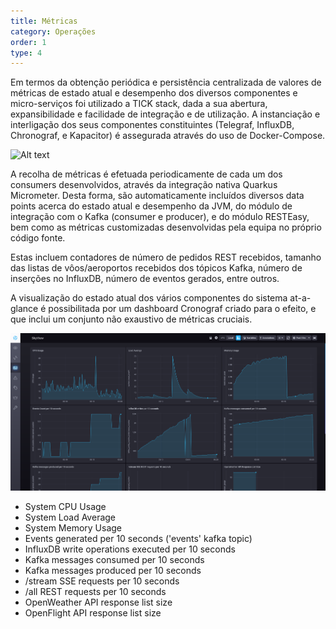 ```yaml
---
title: Métricas
category: Operações
order: 1
type: 4
---
```


Em termos da obtenção periódica e persistência centralizada de valores de métricas de estado atual e desempenho dos diversos componentes e micro-serviços foi utilizado a TICK stack, dada a sua abertura, expansibilidade e facilidade de integração e de utilização.
A instanciação e interligação dos seus componentes constituintes (Telegraf, InfluxDB, Chronograf, e Kapacitor) é assegurada através do uso de Docker-Compose.

![Alt text](https://lh5.googleusercontent.com/FcW4kuGJcVRBmOFPyBmaIsLypBkmh2UAcqRTFp0IwNfj1nlHotmClBMoQPyge8ZvL-YGaHnlXxr6d_b64DHdOkHGaXvx4pLPAGIg14HGgYaSb-rV_1PgO6x63LRRGzdC3w
 "Title")

A recolha de métricas é efetuada periodicamente de cada um dos consumers desenvolvidos, através da integração nativa Quarkus Micrometer.
Desta forma, são automaticamente incluídos diversos data points acerca do estado atual e desempenho da JVM, do módulo de integração com o Kafka (consumer e producer), e do módulo RESTEasy, bem como as métricas customizadas desenvolvidas pela equipa no próprio código fonte.

Estas incluem contadores de número de pedidos REST recebidos, tamanho das listas de vôos/aeroportos recebidos dos tópicos Kafka, número de inserções no InfluxDB, número de eventos gerados, entre outros.

A visualização do estado atual dos vários componentes do sistema at-a-glance é possibilitada por um dashboard Cronograf criado para o efeito, e que inclui um conjunto não exaustivo de métricas cruciais.

![Alt text](/images/posts/es_tick.png?raw=true "Title")

- System CPU Usage
- System Load Average
- System Memory Usage
- Events generated per 10 seconds ('events' kafka topic)
- InfluxDB write operations executed per 10 seconds
- Kafka messages consumed per 10 seconds
- Kafka messages produced per 10 seconds
- /stream SSE requests per 10 seconds
- /all REST requests per 10 seconds
- OpenWeather API response list size
- OpenFlight API response list size
